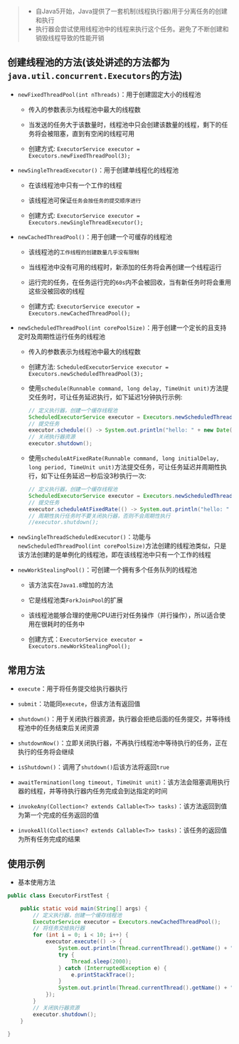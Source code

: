 > - 自Java5开始，Java提供了一套机制(线程执行器)用于分离任务的创建和执行  
> - 执行器会尝试使用线程池中的线程来执行这个任务。避免了不断创建和销毁线程导致的性能开销

##   创建线程池的方法(该处讲述的方法都为`java.util.concurrent.Executors`的方法)

-   `newFixedThreadPool(int nThreads)`：用于创建固定大小的线程池

    -   传入的参数表示为线程池中最大的线程数
    
    -   当发送的任务大于该数量时，线程池中只会创建该数量的线程，剩下的任务将会被阻塞，直到有空闲的线程可用
    
    -   创建方式: `ExecutorService executor = Executors.newFixedThreadPool(3);`

-   `newSingleThreadExecutor()`：用于创建单线程化的线程池

    -   在该线程池中只有一个工作的线程
    
    -   该线程池可保证`任务会按任务的提交顺序进行`
    
    -   创建方式: `ExecutorService executor = Executors.newSingleThreadExecutor();`

-   `newCachedThreadPool()`：用于创建一个可缓存的线程池

    -   该线程池的`工作线程的创建数量几乎没有限制`
    
    -   当线程池中没有可用的线程时，新添加的任务将会再创建一个线程运行
    
    -   运行完的任务，在任务运行完的`60s`内不会被回收，当有新任务时将会重用这些没被回收的线程

    -   创建方式: `ExecutorService executor = Executors.newCachedThreadPool();`

-   `newScheduledThreadPool(int corePoolSize)`：用于创建一个定长的且支持定时及周期性运行任务的线程池

    -   传入的参数表示为线程池中最大的线程数

    -   创建方法: `ScheduledExecutorService executor = Executors.newScheduledThreadPool(3);`

    -   使用`schedule(Runnable command, long delay, TimeUnit unit)`方法提交任务时，可让任务延迟执行，如下延迟1分钟执行示例: 

        ```java
        // 定义执行器，创建一个缓存线程池
        ScheduledExecutorService executor = Executors.newScheduledThreadPool(3);
        // 提交任务
        executor.schedule(() -> System.out.println("hello: " + new Date()), 1, TimeUnit.SECONDS);
        // 关闭执行器资源
        executor.shutdown();
        ```

    -   使用`scheduleAtFixedRate(Runnable command, long initialDelay, long period, TimeUnit unit)`方法提交任务，可让任务延迟并周期性执行，如下让任务延迟一秒后没3秒执行一次:

        ```java
        // 定义执行器，创建一个缓存线程池
        ScheduledExecutorService executor = Executors.newScheduledThreadPool(3);
        // 提交任务
        executor.scheduleAtFixedRate(() -> System.out.println("hello: " + new Date()), 1, 3, TimeUnit.SECONDS);
        // 周期性执行任务时不要关闭执行器，否则不会周期性执行
        //executor.shutdown();
        ```

-   `newSingleThreadScheduledExecutor()`：功能与`newScheduledThreadPool(int corePoolSize)`方法创建的线程池类似，只是该方法创建的是单例化的线程池，即在该线程池中只有一个工作的线程

-   `newWorkStealingPool()`：可创建一个拥有多个任务队列的线程池

    -   该方法实在`Java1.8`增加的方法
    
    -   它是线程池类`ForkJoinPool`的扩展
    
    -   该线程池能够合理的使用CPU进行对任务操作（并行操作），所以适合使用在很耗时的任务中

    -   创建方式：`ExecutorService executor = Executors.newWorkStealingPool();`

##   常用方法

-   `execute`：用于将任务提交给执行器执行

-   `submit`：功能同`execute`，但该方法有返回值

-   `shutdown()`：用于关闭执行器资源，执行器会拒绝后面的任务提交，并等待线程池中的任务结束后关闭资源

-   `shutdownNow()`：立即关闭执行器，不再执行线程池中等待执行的任务，正在执行的任务将会继续

-   `isShutdown()`：调用了`shutdown()`后该方法将返回`true`

-   `awaitTermination(long timeout, TimeUnit unit)`：该方法会阻塞调用执行器的线程，并等待执行器内任务完成会到达指定的时间

-   `invokeAny(Collection<? extends Callable<T>> tasks)`：该方法返回到值为第一个完成的任务返回的值

-   `invokeAll(Collection<? extends Callable<T>> tasks)`：该任务的返回值为所有任务完成的结果

##  使用示例

-   基本使用方法

```java
public class ExecutorFirstTest {

    public static void main(String[] args) {
        // 定义执行器，创建一个缓存线程池
        ExecutorService executor = Executors.newCachedThreadPool();
        // 将任务交给执行器
        for (int i = 0; i < 10; i++) {
            executor.execute(() -> {
                System.out.println(Thread.currentThread().getName() + ": 任务开始执行");
                try {
                    Thread.sleep(2000);
                } catch (InterruptedException e) {
                    e.printStackTrace();
                }
                System.out.println(Thread.currentThread().getName() + ": 任务结束");
            });
        }
        // 关闭执行器资源
        executor.shutdown();
    }

}
```